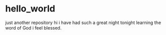 # hello_world
just another repository
hi
i have had such a great night tonight learning the word of God 
i feel blessed.
